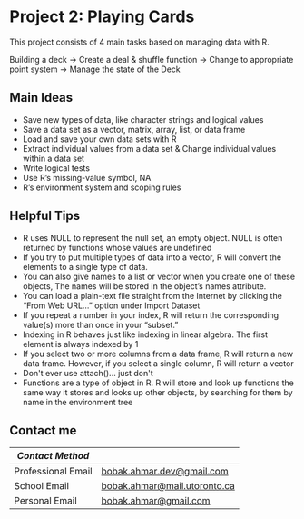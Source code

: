 # Project 2: Playing Cards
This project consists of 4 main tasks based on managing data with R. 

Building a deck -> Create a deal & shuffle function -> Change to appropriate point system -> Manage the state of the Deck 

## Main Ideas
 - Save new types of data, like character strings and logical values
 - Save a data set as a vector, matrix, array, list, or data frame
 - Load and save your own data sets with R
 - Extract individual values from a data set & Change individual values within a data set
 - Write logical tests
 - Use R’s missing-value symbol, NA
 - R’s environment system and scoping rules

## Helpful Tips
 - R uses NULL to represent the null set, an empty object. NULL is often returned by functions whose values are undefined
 - If you try to put multiple types of data into a vector, R will convert the elements to a single type of data.
 - You can also give names to a list or vector when you create one of these objects, The names will be stored in the object’s names attribute.
 - You can load a plain-text file straight from the Internet by clicking the “From Web URL…” option under Import Dataset
 - If you repeat a number in your index, R will return the corresponding value(s) more than once in your “subset.”
 - Indexing in R behaves just like indexing in linear algebra. The first element is always indexed by 1
 - If you select two or more columns from a data frame, R will return a new data frame. However, if you select a single column, R will return a vector
 - Don't ever use attach()... just don't
 - Functions are a type of object in R. R will store and look up functions the same way it stores and looks up other objects, by searching for them by name in the environment tree
 
## Contact me
| *Contact Method*   |                              |
|--------------------|------------------------------|
| Professional Email | bobak.ahmar.dev@gmail.com    |
| School Email       | bobak.ahmar@mail.utoronto.ca |
| Personal Email     | bobak.ahmar@gmail.com        | 
  
